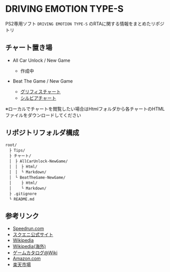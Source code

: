 # DRIVING EMOTION TYPE-S
PS2専用ソフト `DRIVING EMOTION TYPE-S` のRTAに関する情報をまとめたリポジトリ

## チャート置き場

- All Car Unlock / New Game
  - 作成中

- Beat The Game / New Game
  - [グリフィスチャート](https://github.com/aster12587/DrivingEmotionTypeS/blob/docs/%E3%83%81%E3%83%A3%E3%83%BC%E3%83%88/BeatTheGame-NewGame/Markdown/%E3%82%B0%E3%83%AA%E3%83%95%E3%82%A3%E3%82%B9%E3%83%81%E3%83%A3%E3%83%BC%E3%83%88.md "グリフィスチャート")
  - [シルビアチャート](https://github.com/aster12587/DrivingEmotionTypeS/blob/main/%E3%83%81%E3%83%A3%E3%83%BC%E3%83%88/BeatTheGame-NewGame/Markdown/%E3%82%B7%E3%83%AB%E3%83%93%E3%82%A2%E3%83%81%E3%83%A3%E3%83%BC%E3%83%88.md "シルビアチャート")

※ローカルでチャートを閲覧したい場合はHtmlフォルダから各チャートのHTMLファイルをダウンロードしてください

## リポジトリフォルダ構成

``` code
root/
　├ Tips/
　├ チャート/
　│　├ AllCarUnlock-NewGame/
　│　│　├ Html/
　│　│　└ Markdown/
　│　└ BeatTheGame-NewGame/
　│　　 ├ Html/
　│　　 └ Markdown/
　├ .gitignore
　└ README.md
```

## 参考リンク

- [Speedrun.com](https://www.speedrun.com/DRIVING_EMOTION_TYPES)
- [スクエニ公式サイト](https://www.jp.square-enix.com/game/detail/types/)
- [Wikipedia](https://ja.wikipedia.org/wiki/DRIVING_EMOTION_TYPE-S)
- [Wikipedia(海外)](https://en.wikipedia.org/wiki/Driving_Emotion_Type-S)
- [ゲームカタログ@Wiki](https://w.atwiki.jp/gcmatome/pages/2812.html)
- [Amazon.com](https://www.amazon.co.jp/%E3%82%B9%E3%82%AF%E3%82%A6%E3%82%A7%E3%82%A2%E3%83%BB%E3%82%A8%E3%83%8B%E3%83%83%E3%82%AF%E3%82%B9-SQUARE-ENIX-DRIVING-EMOTION/dp/B00005OVV3)
- [楽天市場](https://search.rakuten.co.jp/search/mall/DRIVING+EMOTION+TYPE%EF%BC%8DS+PS2/)
